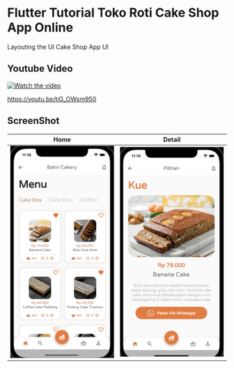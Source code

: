 # Flutter Tutorial Toko Roti Cake Shop App Online
Layouting the UI Cake Shop App UI

## Youtube Video

[![Watch the video](https://img.youtube.com/vi/tiG_OWsm950/sddefault.jpg)](https://youtu.be/tiG_OWsm950)

https://youtu.be/tiG_OWsm950


## ScreenShot

| Home        | Detail    |
|--------------|-----------|
| <img src="1.png" width="300"/> | <img src="2.png" width="300"/>      |



